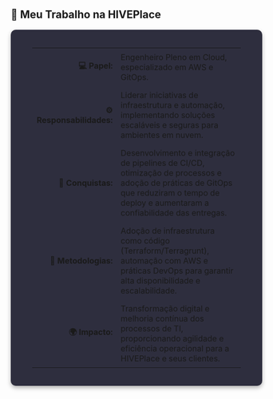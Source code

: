 ## 🚀 Meu Trabalho na HIVEPlace

<div align="center" style="padding: 20px; background: #2e2e3e; border-radius: 10px; box-shadow: 0 4px 8px rgba(0, 0, 0, 0.3);">
  <table align="center" style="width: 90%; max-width: 800px;">
    <tr>
      <td style="padding: 8px; text-align: right;"><strong>💻 Papel:</strong></td>
      <td style="padding: 8px;">Engenheiro Pleno em Cloud, especializado em AWS e GitOps.</td>
    </tr>
    <tr>
      <td style="padding: 8px; text-align: right;"><strong>⚙️ Responsabilidades:</strong></td>
      <td style="padding: 8px;">Liderar iniciativas de infraestrutura e automação, implementando soluções escaláveis e seguras para ambientes em nuvem.</td>
    </tr>
    <tr>
      <td style="padding: 8px; text-align: right;"><strong>🚀 Conquistas:</strong></td>
      <td style="padding: 8px;">Desenvolvimento e integração de pipelines de CI/CD, otimização de processos e adoção de práticas de GitOps que reduziram o tempo de deploy e aumentaram a confiabilidade das entregas.</td>
    </tr>
    <tr>
      <td style="padding: 8px; text-align: right;"><strong>🎯 Metodologias:</strong></td>
      <td style="padding: 8px;">Adoção de infraestrutura como código (Terraform/Terragrunt), automação com AWS e práticas DevOps para garantir alta disponibilidade e escalabilidade.</td>
    </tr>
    <tr>
      <td style="padding: 8px; text-align: right;"><strong>🌍 Impacto:</strong></td>
      <td style="padding: 8px;">Transformação digital e melhoria contínua dos processos de TI, proporcionando agilidade e eficiência operacional para a HIVEPlace e seus clientes.</td>
    </tr>
  </table>
</div>
